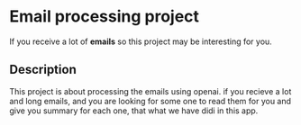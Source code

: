 # Email processing project #
If you receive a lot of **emails** so this project may be interesting for you.

## Description ##
This project is about processing the emails using openai. 
 if you recieve a lot and long emails, and you are looking for some one to read them for you and give you summary for each one, that what we have didi in this app.
